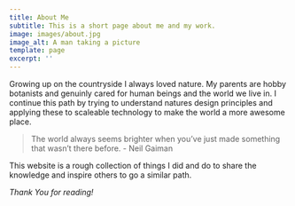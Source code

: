 ```yaml
---
title: About Me
subtitle: This is a short page about me and my work.
image: images/about.jpg
image_alt: A man taking a picture
template: page
excerpt: ''
---
```

Growing up on the countryside I always loved nature. My parents are hobby botanists and genuinly cared for human beings and the world we live in. I continue this path by trying to understand natures design principles and applying these to scaleable technology to make the world a more awesome place.

> The world always seems brighter when you’ve just made something that wasn’t there before. - Neil Gaiman

This website is a rough collection of things I did and do to share the knowledge and inspire others to go a similar path.

*Thank You for reading!*
